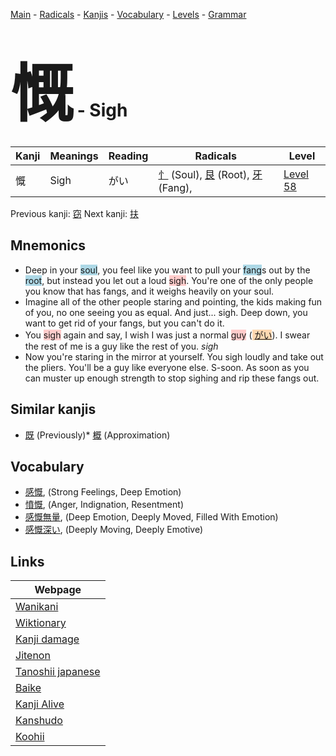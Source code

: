 <style> bigfont {font-size: 100px}</style>
[Main](../index.md) -
[Radicals](../radicals.md) -
[Kanjis](../kanjis.md) -
[Vocabulary](../vocabulary.md) -
[Levels](../levels.md) -
[Grammar](../grammar.md)
# <bigfont> 慨</bigfont> - Sigh 

| Kanji | Meanings | Reading | Radicals | Level |
| --- | --- | --- | --- | --- |
| 慨 | Sigh | がい | [忄](../radicals/忄.md) (Soul), [艮](../radicals/艮.md) (Root), [牙](../radicals/牙.md) (Fang),  | [Level 58](../levels/wk_level58.md) |

Previous kanji: [窃](窃.md) Next kanji: [扶](扶.md) 

## Mnemonics
 * Deep in your <span style="background-color:#ADD8E6"> soul</span>, you feel like you want to pull your <span style="background-color:#ADD8E6"> fang</span>s out by the <span style="background-color:#ADD8E6"> root</span>, but instead you let out a loud <span style="background-color:#ffcccb"> sigh</span>. You're one of the only people you know that has fangs, and it weighs heavily on your soul.
* Imagine all of the other people staring and pointing, the kids making fun of you, no one seeing you as equal. And just... sigh. Deep down, you want to get rid of your fangs, but you can't do it.
* You <span style="background-color:#ffcccb"> sigh</span> again and say, I wish I was just a normal <span style="background-color:#ffcccb"> guy</span> (<span style="background-color:#fed8b1"> [がい](https://jisho.org/search/がい)</span>). I swear the rest of me is a guy like the rest of you. *sigh*
* Now you're staring in the mirror at yourself. You sigh loudly and take out the pliers. You'll be a guy like everyone else. S-soon. As soon as you can muster up enough strength to stop sighing and rip these fangs out.


## Similar kanjis
 * [既](既.md) (Previously)* [概](概.md) (Approximation)


## Vocabulary
 * [感慨](../vocabulary/慨.md), (Strong Feelings, Deep Emotion)
* [憤慨](../vocabulary/慨.md), (Anger, Indignation, Resentment)
* [感慨無量](../vocabulary/慨.md), (Deep Emotion, Deeply Moved, Filled With Emotion)
* [感慨深い](../vocabulary/慨.md), (Deeply Moving, Deeply Emotive)



## Links 

| Webpage |
| --- |
| [Wanikani          ](https://www.wanikani.com/kanji/慨) |
| [Wiktionary        ](https://en.wiktionary.org/wiki/慨) |
| [Kanji damage      ](http://www.kanjidamage.com/kanji/search?utf8=✓&q=慨) |
| [Jitenon           ](https://jitenon.com/kanji/慨) |
| [Tanoshii japanese ](https://www.tanoshiijapanese.com/dictionary/kanji.cfm?k=慨) |
| [Baike             ](https://baike.baidu.com/item/慨) |
| [Kanji Alive       ](https://app.kanjialive.com/慨) |
| [Kanshudo          ](https://www.kanshudo.com/searchmn?q=慨) |
| [Koohii            ](https://kanji.koohii.com/study/kanji/慨) |
